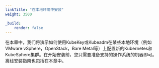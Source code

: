 ```yaml
---
linkTitle: "在本地环境中安装"
weight: 3500

_build:
    render: false
---
```


在本章中，我们将演示如何使用KubeKey或Kubeadm在某些本地环境（例如VMware vSphere，OpenStack，Bare Metal等）上配置新的Kubernetes和KubeSphere集群。在开始安装前，您只需要准备支持的操作系统的机器即可。 离线安装指南也包括在本章中。